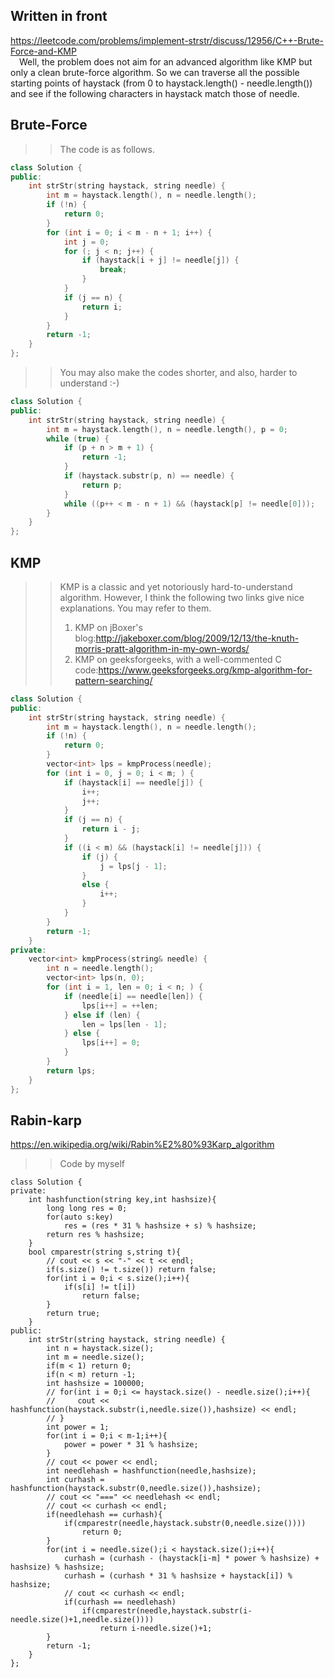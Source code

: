 ## Written in front
https://leetcode.com/problems/implement-strstr/discuss/12956/C++-Brute-Force-and-KMP<br>
&emsp;Well, the problem does not aim for an advanced algorithm like KMP but only a clean brute-force algorithm. So we can traverse all the possible starting points of haystack (from 0 to haystack.length() - needle.length()) and see if the following characters in haystack match those of needle.

## Brute-Force
>> The code is as follows.
```C++
class Solution {
public:
    int strStr(string haystack, string needle) {
        int m = haystack.length(), n = needle.length();
        if (!n) {
            return 0;
        }
        for (int i = 0; i < m - n + 1; i++) {
            int j = 0;
            for (; j < n; j++) {
                if (haystack[i + j] != needle[j]) {
                    break;
                }
            }
            if (j == n) {
                return i;
            }
        }
        return -1;
    }
};
```
>> You may also make the codes shorter, and also, harder to understand :-)
```C++
class Solution {
public:
    int strStr(string haystack, string needle) {
        int m = haystack.length(), n = needle.length(), p = 0;
        while (true) {
            if (p + n > m + 1) {
                return -1;
            }
            if (haystack.substr(p, n) == needle) {
                return p;
            }
            while ((p++ < m - n + 1) && (haystack[p] != needle[0]));
        }
    }
};
```

## KMP
>> KMP is a classic and yet notoriously hard-to-understand algorithm. However, I think the following two links give nice explanations. You may refer to them.
>> 1. KMP on jBoxer's blog:http://jakeboxer.com/blog/2009/12/13/the-knuth-morris-pratt-algorithm-in-my-own-words/
>> 2. KMP on geeksforgeeks, with a well-commented C code:https://www.geeksforgeeks.org/kmp-algorithm-for-pattern-searching/

```C++
class Solution {
public:
    int strStr(string haystack, string needle) {
        int m = haystack.length(), n = needle.length();
        if (!n) {
            return 0;
        }
        vector<int> lps = kmpProcess(needle);
        for (int i = 0, j = 0; i < m; ) {
            if (haystack[i] == needle[j]) { 
                i++;
                j++;
            }
            if (j == n) {
                return i - j;
            }
            if ((i < m) && (haystack[i] != needle[j])) {
                if (j) {
                    j = lps[j - 1];
                }
                else {
                    i++;
                }
            }
        }
        return -1;
    }
private:
    vector<int> kmpProcess(string& needle) {
        int n = needle.length();
        vector<int> lps(n, 0);
        for (int i = 1, len = 0; i < n; ) {
            if (needle[i] == needle[len]) {
                lps[i++] = ++len;
            } else if (len) {
                len = lps[len - 1];
            } else {
                lps[i++] = 0;
            }
        }
        return lps;
    }
};
```

## Rabin-karp
https://en.wikipedia.org/wiki/Rabin%E2%80%93Karp_algorithm
>> Code by myself
```
class Solution {
private:
    int hashfunction(string key,int hashsize){
        long long res = 0;
        for(auto s:key)
            res = (res * 31 % hashsize + s) % hashsize;
        return res % hashsize;
    }
    bool cmparestr(string s,string t){
        // cout << s << "-" << t << endl;
        if(s.size() != t.size()) return false;
        for(int i = 0;i < s.size();i++){
            if(s[i] != t[i])
                return false;
        }
        return true;
    }
public:
    int strStr(string haystack, string needle) {
        int n = haystack.size();
        int m = needle.size();
        if(m < 1) return 0;
        if(n < m) return -1;
        int hashsize = 100000;
        // for(int i = 0;i <= haystack.size() - needle.size();i++){
        //     cout << hashfunction(haystack.substr(i,needle.size()),hashsize) << endl;
        // }
        int power = 1;
        for(int i = 0;i < m-1;i++){
            power = power * 31 % hashsize;
        }
        // cout << power << endl;
        int needlehash = hashfunction(needle,hashsize);
        int curhash = hashfunction(haystack.substr(0,needle.size()),hashsize);
        // cout << "===" << needlehash << endl;
        // cout << curhash << endl;
        if(needlehash == curhash){
            if(cmparestr(needle,haystack.substr(0,needle.size())))
                return 0;
        }
        for(int i = needle.size();i < haystack.size();i++){
            curhash = (curhash - (haystack[i-m] * power % hashsize) + hashsize) % hashsize;
            curhash = (curhash * 31 % hashsize + haystack[i]) % hashsize;
            // cout << curhash << endl;
            if(curhash == needlehash)
                if(cmparestr(needle,haystack.substr(i-needle.size()+1,needle.size())))
                    return i-needle.size()+1;
        }
        return -1;
    }
};
```